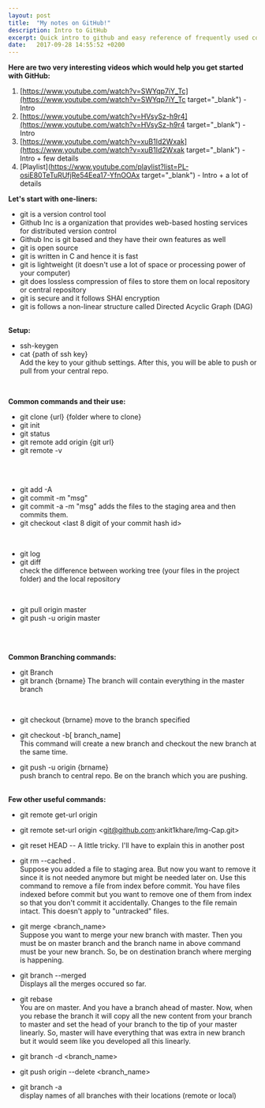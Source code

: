 ```yaml
---
layout: post
title:  "My notes on GitHub!"
description: Intro to GitHub
excerpt: Quick intro to github and easy reference of frequently used commands 
date:   2017-09-28 14:55:52 +0200
---
```

**Here are two very interesting videos which would help you get started with GitHub:**
1. [https://www.youtube.com/watch?v=SWYqp7iY_Tc](https://www.youtube.com/watch?v=SWYqp7iY_Tc target="_blank")  - Intro
2. [https://www.youtube.com/watch?v=HVsySz-h9r4](https://www.youtube.com/watch?v=HVsySz-h9r4 target="_blank") - Intro
3. [https://www.youtube.com/watch?v=xuB1Id2Wxak](https://www.youtube.com/watch?v=xuB1Id2Wxak target="_blank") - Intro + few details
4. [Playlist](https://www.youtube.com/playlist?list=PL-osiE80TeTuRUfjRe54Eea17-YfnOOAx target="_blank") - Intro + a lot of details

**Let's start with one-liners:**
- git is a version control tool 
- Github Inc is a organization that provides web-based hosting services for distributed version control
- Github Inc is git based and they have their own features as well
- git is open source 
- git is  written in C and hence it is fast
- git is lightweight (it doesn't use a lot of space or processing power of your computer)
- git does lossless compression of files to store them on local repository or central repository 
- git is secure and it follows SHAI encryption
- git is follows a non-linear structure called Directed Acyclic Graph (DAG)
<br><br>

**Setup:**
- ssh-keygen
- cat {path of ssh key}
<br> Add the key to your github settings. After this, you will be able to push or pull from your central repo.
  
<br>

**Common commands and their use:**
- git clone {url} {folder where to clone}
- git init
- git status
- git remote add origin {git url}
- git remote -v

<br><br>
- git add -A
- git commit -m "msg"
- git commit -a -m "msg"
adds the files to the staging area and then commits them.
- git checkout <last 8 digit of your commit hash id> <filename to revert>

<br>

- git log
- git diff
<br>check the difference between working tree (your files in the project folder) and the local repository  

<br>

- git pull origin master
- git push -u origin master

<br><br>

**Common Branching commands:**
- git Branch
- git branch {brname}
The branch will contain everything in the master branch

<br>

- git checkout {brname}
move to the branch specified

- git checkout -b[ branch_name]
<br>This command will create a new branch and checkout the new branch at the same time.

- git push -u origin {brname}
<br>push branch to central repo. Be on the branch which you are pushing. 
<br><br>

**Few other useful commands:**
- git remote get-url origin
- git remote set-url origin  <git@github.com:ankit1khare/Img-Cap.git>

- git reset HEAD --
A little tricky. I'll have to explain this in another post

- git rm --cached . 
<br>Suppose you added a file to staging area. But now you want to remove it since it is not needed anymore but might be needed later on. Use this command to remove a file from index before commit. You have files indexed before commit but you want to remove one of them from index so that you don't commit it accidentally. Changes to the file remain intact. This doesn't apply to "untracked" files.

- git merge <branch_name>
<br>Suppose you want to merge your new branch with master. Then you must be on master branch and the branch name in above command must be your new branch. So, be on destination branch where merging is happening.

- git branch --merged
<br> Displays all the merges occured so far.

- git rebase <branch-name>
<br> You are on master. And you have a branch ahead of master. Now, when you rebase the branch it will copy all the new content from your branch to master and set the head of your branch to the tip of your master linearly. So, master will have everything that was extra in new branch but it would seem like you developed all this linearly.
 
- git branch -d <branch_name>
- git push origin --delete <branch_name>
- git branch -a
<br> display names of all branches with their locations (remote or local)


